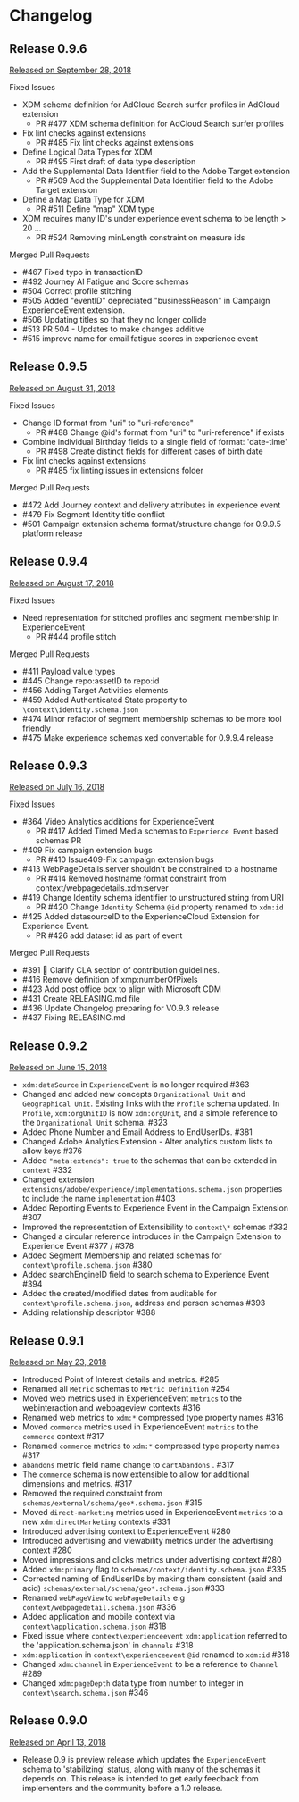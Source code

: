 # Changelog

## Release 0.9.6

[Released on September 28, 2018](https://github.com/adobe/xdm/releases/tag/v0.9.6)

Fixed Issues

* XDM schema definition for AdCloud Search surfer profiles in AdCloud extension
  * PR #477 XDM schema definition for AdCloud Search surfer profiles
* Fix lint checks against extensions
  * PR #485 Fix lint checks against extensions
* Define Logical Data Types for XDM
  * PR #495 First draft of data type description
* Add the Supplemental Data Identifier field to the Adobe Target extension
  * PR #509 Add the Supplemental Data Identifier field to the Adobe Target extension
* Define a Map Data Type for XDM
  * PR #511 Define "map" XDM type
* XDM requires many ID's under experience event schema to be length > 20 ...
  * PR #524 Removing minLength constraint on measure ids

Merged Pull Requests

* #467 Fixed typo in transactionID
* #492 Journey AI Fatigue and Score schemas
* #504 Correct profile stitching
* #505 Added "eventID" depreciated "businessReason" in Campaign ExperienceEvent extension.
* #506 Updating titles so that they no longer collide
* #513 PR 504 - Updates to make changes additive
* #515 improve name for email fatigue scores in experience event

## Release 0.9.5

[Released on August 31, 2018](https://github.com/adobe/xdm/releases/tag/v0.9.5)

Fixed Issues

* Change ID format from "uri" to "uri-reference"
  * PR #488 Change @id's format from "uri" to "uri-reference" if exists
* Combine individual Birthday fields to a single field of format: 'date-time'
  * PR #498 Create distinct fields for different cases of birth date
* Fix lint checks against extensions
  * PR #485 fix linting issues in extensions folder

Merged Pull Requests

* #472 Add Journey context and delivery attributes in experience event
* #479 Fix Segment Identity title conflict
* #501 Campaign extension schema format/structure change for 0.9.9.5 platform release

## Release 0.9.4

[Released on August 17, 2018](https://github.com/adobe/xdm/releases/tag/v0.9.4)

Fixed Issues

* Need representation for stitched profiles and segment membership in ExperienceEvent
  * PR #444 profile stitch

Merged Pull Requests

* #411 Payload value types
* #445 Change repo:assetID to repo:id
* #456 Adding Target Activities elements
* #459 Added Authenticated State property to `\context\identity.schema.json`
* #474 Minor refactor of segment membership schemas to be more tool friendly
* #475 Make experience schemas xed convertable for 0.9.9.4 release

## Release 0.9.3

[Released on July 16, 2018](https://github.com/adobe/xdm/releases/tag/v0.9.3)

Fixed Issues

* #364 Video Analytics additions for ExperienceEvent
  * PR #417 Added Timed Media schemas to `Experience Event` based schemas PR
* #409 Fix campaign extension bugs
  * PR #410 Issue409-Fix campaign extension bugs
* #413 WebPageDetails.server shouldn't be constrained to a hostname
  * PR #414 Removed hostname format constraint from context/webpagedetails.xdm:server
* #419 Change Identity schema identifier to unstructured string from URI
  * PR #420 Change `Identity` Schema `@id` property renamed to `xdm:id`
* #425 Added datasourceID to the ExperienceCloud Extension for Experience Event.
  * PR #426 add dataset id as part of event

Merged Pull Requests

* #391 📝 Clarify CLA section of contribution guidelines.
* #416 Remove definition of xmp:numberOfPixels
* #423 Add post office box to align with Microsoft CDM
* #431 Create RELEASING.md file
* #436 Update Changelog preparing for V0.9.3 release
* #437 Fixing RELEASING.md

## Release 0.9.2

[Released on June 15, 2018](https://github.com/adobe/xdm/releases/tag/v0.9.2)

* `xdm:dataSource` in `ExperienceEvent` is no longer required #363
* Changed and added new concepts `Organizational Unit` and `Geographical Unit`. Existing links with the `Profile` schema updated. In `Profile`, `xdm:orgUnitID` is now `xdm:orgUnit`, and a simple reference to the `Organizational Unit` schema. #323
* Added Phone Number and Email Address to EndUserIDs. #381
* Changed Adobe Analytics Extension - Alter analytics custom lists to allow keys #376
* Added `"meta:extends": true` to the schemas that can be extended in `context` #332
* Changed extension `extensions/adobe/experience/implementations.schema.json` properties to include the name `implementation` #403
* Added Reporting Events to Experience Event in the Campaign Extension #307
* Improved the representation of Extensibility to `context\*` schemas #332
* Changed a circular reference introduces in the Campaign Extension to Experience Event #377 / #378
* Added Segment Membership and related schemas for `context\profile.schema.json` #380
* Added searchEngineID field to search schema to Experience Event #394
* Added the created/modified dates from auditable for `context\profile.schema.json`, address and person schemas #393
* Adding relationship descriptor #388

## Release 0.9.1

[Released on May 23, 2018](https://github.com/adobe/xdm/releases/tag/v0.9.1)

* Introduced Point of Interest details and metrics. #285
* Renamed all `Metric` schemas to `Metric Definition` #254
* Moved web metrics used in ExperienceEvent `metrics` to the webinteraction and webpageview contexts #316
* Renamed web metrics to `xdm:*` compressed type property names #316
* Moved `commerce` metrics used in ExperienceEvent `metrics` to the `commerce` context #317
* Renamed `commerce` metrics to `xdm:*` compressed type property names #317
* `abandons` metric field name change to `cartAbandons` . #317
* The `commerce` schema is now extensible to allow for additional dimensions and metrics. #317
* Removed the required constraint from `schemas/external/schema/geo*.schema.json` #315
* Moved `direct-marketing` metrics used in ExperienceEvent `metrics` to a new `xdm:directMarketing` contexts #331
* Introduced advertising context to ExperienceEvent #280
* Introduced advertising and viewability metrics under the advertising context #280
* Moved impressions and clicks metrics under advertising context #280
* Added `xdm:primary` flag to `schemas/context/identity.schema.json` #335
* Corrected naming of EndUserIDs by making them consistent (aaid and acid) `schemas/external/schema/geo*.schema.json` #333
* Renamed `webPageView` to `webPageDetails` e.g `context/webpagedetail.schema.json` #336
* Added application and mobile context via `context\application.schema.json` #318
* Fixed issue where `context\experienceevent` `xdm:application` referred to the 'application.schema.json' in `channels` #318
* `xdm:application` in `context\experienceevent` `@id` renamed to `xdm:id` #318
* Changed `xdm:channel` in `ExperienceEvent` to be a reference to `Channel` #289
* Changed `xdm:pageDepth` data type from number to integer in `context\search.schema.json` #346

## Release 0.9.0

[Released on April 13, 2018](https://github.com/adobe/xdm/releases/tag/v0.9)

* Release 0.9 is preview release which updates the `ExperienceEvent` schema to 'stabilizing' status, along with many of the schemas it depends on. This release is intended to get early feedback from implementers and the community before a 1.0 release.
